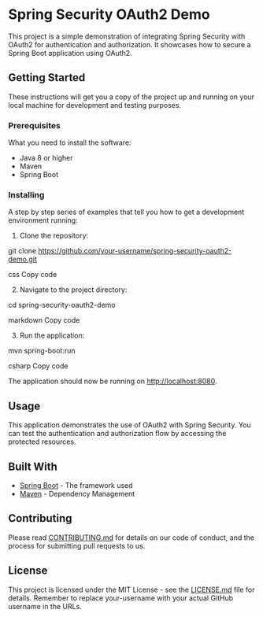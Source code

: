 # Spring Security OAuth2 Demo

This project is a simple demonstration of integrating Spring Security with OAuth2 for authentication and authorization. It showcases how to secure a Spring Boot application using OAuth2.

## Getting Started

These instructions will get you a copy of the project up and running on your local machine for development and testing purposes.

### Prerequisites

What you need to install the software:

- Java 8 or higher
- Maven
- Spring Boot

### Installing

A step by step series of examples that tell you how to get a development environment running:

1. Clone the repository:

git clone https://github.com/your-username/spring-security-oauth2-demo.git

css
Copy code

2. Navigate to the project directory:

cd spring-security-oauth2-demo

markdown
Copy code

3. Run the application:

mvn spring-boot:run

csharp
Copy code

The application should now be running on <http://localhost:8080>.

## Usage

This application demonstrates the use of OAuth2 with Spring Security. You can test the authentication and authorization flow by accessing the protected resources.

## Built With

- [Spring Boot](https://spring.io/projects/spring-boot) - The framework used
- [Maven](https://maven.apache.org/) - Dependency Management

## Contributing

Please read [CONTRIBUTING.md](https://github.com/your-username/spring-security-oauth2-demo/CONTRIBUTING.md) for details on our code of conduct, and the process for submitting pull requests to us.

## License

This project is licensed under the MIT License - see the [LICENSE.md](LICENSE.md) file for details.
Remember to replace your-username with your actual GitHub username in the URLs.
